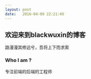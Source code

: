 ```yaml
---
layout: post
date:   2016-04-09 22:21:49
---
```


## 欢迎来到blackwuxin的博客

路漫漫其修远兮，吾将上下而求索

### Who I am ?

专注前端的后端的工程师

